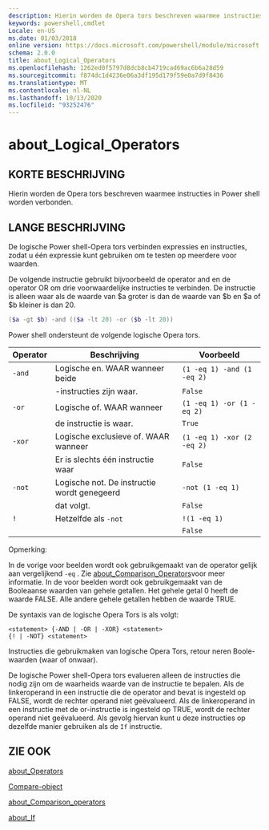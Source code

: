 ```yaml
---
description: Hierin worden de Opera tors beschreven waarmee instructies in Power shell worden verbonden.
keywords: powershell,cmdlet
Locale: en-US
ms.date: 01/03/2018
online version: https://docs.microsoft.com/powershell/module/microsoft.powershell.core/about/about_logical_operators?view=powershell-7&WT.mc_id=ps-gethelp
schema: 2.0.0
title: about_Logical_Operators
ms.openlocfilehash: 1262ed0f5797d8dcb8cb4719cad69ac6b6a28d59
ms.sourcegitcommit: f874dc1d4236e06a3df195d179f59e0a7d9f8436
ms.translationtype: MT
ms.contentlocale: nl-NL
ms.lasthandoff: 10/13/2020
ms.locfileid: "93252476"
---
```

# <a name="about_logical_operators"></a>about_Logical_Operators

## <a name="short-description"></a>KORTE BESCHRIJVING
Hierin worden de Opera tors beschreven waarmee instructies in Power shell worden verbonden.

## <a name="long-description"></a>LANGE BESCHRIJVING

De logische Power shell-Opera tors verbinden expressies en instructies, zodat u één expressie kunt gebruiken om te testen op meerdere voor waarden.

De volgende instructie gebruikt bijvoorbeeld de operator and en de operator OR om drie voorwaardelijke instructies te verbinden. De instructie is alleen waar als de waarde van $a groter is dan de waarde van $b en $a of $b kleiner is dan
20.

```powershell
($a -gt $b) -and (($a -lt 20) -or ($b -lt 20))
```

Power shell ondersteunt de volgende logische Opera tors.

|Operator|Beschrijving                        |Voorbeeld                   |
|--------|-----------------------------------|--------------------------|
|`-and`  |Logische en. WAAR wanneer beide        |`(1 -eq 1) -and (1 -eq 2)`|
|        |-instructies zijn waar.               |`False`                   |
|`-or`   |Logische of. WAAR wanneer       |`(1 -eq 1) -or (1 -eq 2)` |
|        |de instructie is waar.                 |`True`                    |
|`-xor`  |Logische exclusieve of. WAAR wanneer    |`(1 -eq 1) -xor (2 -eq 2)`|
|        |Er is slechts één instructie waar         |`False`                   |
|`-not`  |Logische not. De instructie wordt genegeerd |`-not (1 -eq 1)`          |
|        |dat volgt.                      |`False`                   |
|`!`     |Hetzelfde als `-not`                     |`!(1 -eq 1)`              |
|        |                                   |`False`                   |

 Opmerking:

In de vorige voor beelden wordt ook gebruikgemaakt van de operator gelijk aan vergelijkend `-eq` . Zie [about_Comparison_Operators](about_Comparison_Operators.md)voor meer informatie. In de voor beelden wordt ook gebruikgemaakt van de Booleaanse waarden van gehele getallen. Het gehele getal 0 heeft de waarde FALSE. Alle andere gehele getallen hebben de waarde TRUE.

De syntaxis van de logische Opera Tors is als volgt:

```
<statement> {-AND | -OR | -XOR} <statement>
{! | -NOT} <statement>
```

Instructies die gebruikmaken van logische Opera Tors, retour neren Boole-waarden (waar of onwaar).

De logische Power shell-Opera tors evalueren alleen de instructies die nodig zijn om de waarheids waarde van de instructie te bepalen. Als de linkeroperand in een instructie die de operator and bevat is ingesteld op FALSE, wordt de rechter operand niet geëvalueerd.
Als de linkeroperand in een instructie met de or-instructie is ingesteld op TRUE, wordt de rechter operand niet geëvalueerd. Als gevolg hiervan kunt u deze instructies op dezelfde manier gebruiken als de `If` instructie.

## <a name="see-also"></a>ZIE OOK

[about_Operators](about_Operators.md)

[Compare-object](xref:Microsoft.PowerShell.Utility.Compare-Object)

[about_Comparison_operators](about_Comparison_Operators.md)

[about_If](about_If.md)
